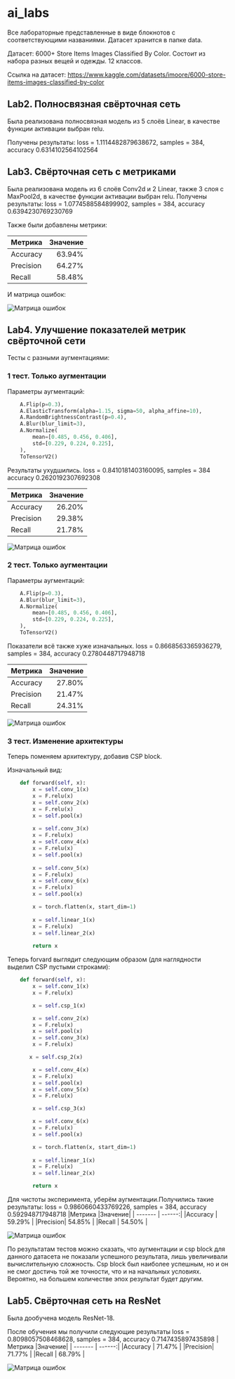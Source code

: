 # ai_labs
Все лабораторные представленные в виде блокнотов с соответствующими названиями.
Датасет хранится в папке data.

Датасет: 6000+ Store Items Images Classified By Color. Состоит из набора разных вещей и одежды. 12 классов.

Ссылка на датасет: https://www.kaggle.com/datasets/imoore/6000-store-items-images-classified-by-color

## Lab2. Полносвязная свёрточная сеть

Была реализована полносвязная модель из 5 слоёв Linear, в качестве функции активации выбран relu.

Получены результаты: loss = 1.1114482879638672, samples = 384, accuracy 0.6314102564102564

## Lab3. Свёрточная сеть с метриками

Была реализована модель из 6 слоёв Conv2d и 2 Linear, также 3 слоя с MaxPool2d, в качестве функции активации выбран relu.
Получены результаты: loss = 1.0774588584899902, samples = 384, accuracy 0.6394230769230769

Также были добавлены метрики:

|Метрика  |Значение|
| ------- | ------:|
|Accuracy | 63.94% |
|Precision| 64.27% |
|Recall   | 58.48% |

И матрица ошибок:

![Матрица ошибок](Lab_3_output.png)

## Lab4. Улучшение показателей метрик свёрточной сети

Тесты с разными аугментациями:

### 1 тест. Только аугментации

Параметры аугментаций:

```python
    A.Flip(p=0.3),
    A.ElasticTransform(alpha=1.15, sigma=50, alpha_affine=10),
    A.RandomBrightnessContrast(p=0.4),
    A.Blur(blur_limit=3),
    A.Normalize(
        mean=[0.485, 0.456, 0.406], 
        std=[0.229, 0.224, 0.225], 
    ),
    ToTensorV2()
```

  Результаты ухудшились.
  loss = 0.8410181403160095, samples = 384 accuracy 0.2620192307692308

|Метрика  |Значение|
| ------- | ------:|
|Accuracy | 26.20% |
|Precision| 29.38% |
|Recall   | 21.78% |

  ![Матрица ошибок](Lab4_1test.png)

### 2 тест. Только аугментации

Параметры аугментаций:

```python
    A.Flip(p=0.3),
    A.Blur(blur_limit=3),
    A.Normalize(
        mean=[0.485, 0.456, 0.406],
        std=[0.229, 0.224, 0.225],
    ),
    ToTensorV2()
```
Показатели всё также хуже изначальных.
loss = 0.8668563365936279, samples = 384, accuracy 0.2780448717948718

|Метрика  |Значение|
| ------- | ------:|
|Accuracy | 27.80% |
|Precision| 21.47% |
|Recall   | 24.31% |

![Матрица ошибок](Lab4_2test.png)

### 3 тест. Изменение архитектуры

Теперь поменяем архитектуру, добавив CSP block.

Изначальный вид:

```python
    def forward(self, x):
        x = self.conv_1(x)
        x = F.relu(x)
        x = self.conv_2(x)
        x = F.relu(x)
        x = self.pool(x)
        
        x = self.conv_3(x)
        x = F.relu(x)
        x = self.conv_4(x)
        x = F.relu(x)
        x = self.pool(x)
        
        x = self.conv_5(x)
        x = F.relu(x)
        x = self.conv_6(x)
        x = F.relu(x)
        x = self.pool(x)

        x = torch.flatten(x, start_dim=1)
        
        x = self.linear_1(x)
        x = F.relu(x)
        x = self.linear_2(x)
        
        return x
```

Теперь forvard выглядит следующим образом (для наглядности выделил CSP пустыми строками):

```python
    def forward(self, x):
        x = self.conv_1(x)
        x = F.relu(x)

        x = self.csp_1(x)

        x = self.conv_2(x)
        x = F.relu(x)
        x = self.pool(x)
        x = self.conv_3(x)
        x = F.relu(x)

       x = self.csp_2(x)

        x = self.conv_4(x)
        x = F.relu(x)
        x = self.pool(x)
        x = self.conv_5(x)
        x = F.relu(x)

        x = self.csp_3(x)

        x = self.conv_6(x)
        x = F.relu(x)
        x = self.pool(x)

        x = torch.flatten(x, start_dim=1)
        
        x = self.linear_1(x)
        x = F.relu(x)
        x = self.linear_2(x)

        return x
```

Для чистоты эксперимента, уберём аугментации.Получились такие результаты:
loss = 0.9860660433769226, samples = 384, accuracy 0.592948717948718
|Метрика  |Значение|
| ------- | ------:|
|Accuracy | 59.29% |
|Precision| 54.85% |
|Recall   | 54.50% |

![Матрица ошибок](Lab4_3test.png)

По результатам тестов можно сказать, что аугментации и csp block для данного датасета не показали успешного результата, лишь увеличивали вычислительную сложность. Csp block был наиболее успешным, но и он не смог достичь той же точности, что и на начальных условиях. Вероятно, на большем количестве эпох результат будет другим.

## Lab5. Свёрточная сеть на ResNet

Была дообучена модель ResNet-18.

После обучения мы получили следующие результаты
loss = 0.8098057508468628, samples = 384, accuracy 0.7147435897435898
|Метрика  |Значение|
| ------- | ------:|
|Accuracy | 71.47% |
|Precision| 71.77% |
|Recall   | 68.79% |

![Матрица ошибок](Lab_5_output.png)
